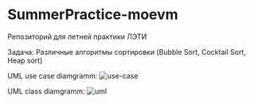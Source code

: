# SummerPractice-moevm
Репозиторий для летней практики ЛЭТИ

Задача: Различные алгоритмы сортировки (Bubble Sort, Cocktail Sort, Heap sort)

UML use case diamgramm: 
![use-case](https://user-images.githubusercontent.com/54906416/124311871-1384e600-db77-11eb-955a-47612ec890ec.png)

UML class diamgramm:
![uml](https://user-images.githubusercontent.com/54906416/124344974-807f9680-dbde-11eb-8e8e-7197114e1dbb.png)
